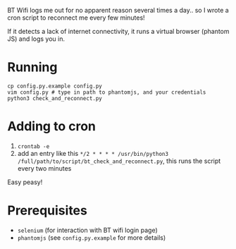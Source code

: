 BT Wifi logs me out for no apparent reason several times a day.. so I wrote a cron script to reconnect me every few minutes!

If it detects a lack of internet connectivity, it runs a virtual browser (phantom JS) and logs you in.

# Running

    cp config.py.example config.py
    vim config.py # type in path to phantomjs, and your credentials
    python3 check_and_reconnect.py

# Adding to cron

1. `crontab -e`
2. add an entry like this `*/2 * * * * /usr/bin/python3 /full/path/to/script/bt_check_and_reconnect.py`, this runs the script every two minutes

Easy peasy!

# Prerequisites
* `selenium` (for interaction with BT wifi login page)
* `phantomjs` (see `config.py.example` for more details)